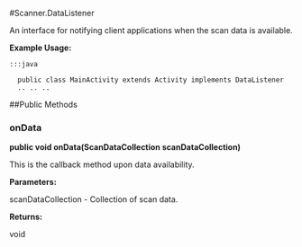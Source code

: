 #Scanner.DataListener

An interface for notifying client applications when the scan data is
 available.
 
 



**Example Usage:**
	
	:::java	
	 	
	  public class MainActivity extends Activity implements DataListener
	  .. .. ..
	  


##Public Methods

### onData

**public void onData(ScanDataCollection scanDataCollection)**

This is the callback method upon data availability.

**Parameters:**

scanDataCollection - Collection of scan data.

**Returns:**

void

